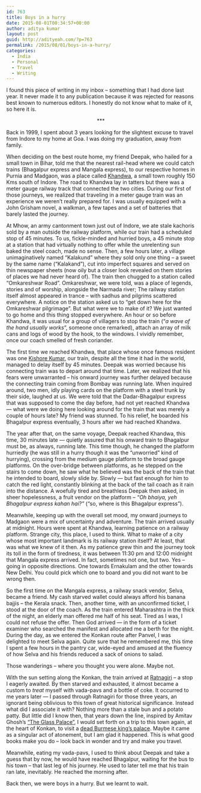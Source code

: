 ```yaml
---
id: 763
title: Boys in a hurry
date: 2015-08-01T00:34:57+00:00
author: aditya kumar
layout: post
guid: http://adityeah.com/?p=763
permalink: /2015/08/01/boys-in-a-hurry/
categories:
  - India
  - Personal
  - Travel
  - Writing
---
```

I found this piece of writing in my inbox &#8211; something that I had done last year. It never made it to any publication because it was rejected for reasons best known to numerous editors. I honestly do not know what to make of it, so here it is.

<div align="center">
  ***
</div>

Back in 1999, I spent about 3 years looking for the slightest excuse to travel from Indore to my home at Goa. I was doing my graduation, away from family. 

When deciding on the best route home, my friend Deepak, who hailed for a small town in Bihar, told me that the nearest rail-head where we could catch trains (Bhagalpur express and Mangala express), to our respective homes in Purnia and Madgaon, was a place called [Khandwa](https://en.wikipedia.org/wiki/Khandwa), a small town roughly 150 Kms south of Indore. The road to Khandwa lay in tatters but there was a meter gauge railway track that connected the two cities. During our first of those journeys, we realized that traveling in a meter gauge train was an experience we weren&#8217;t really prepared for. I was usually equipped with a John Grisham novel, a walkman, a few tapes and a set of batteries that barely lasted the journey. 

At Mhow, an army cantonment town just out of Indore, we ate stale kachoris sold by a man outside the railway platform, while our train had a scheduled stop of 45 minutes. To us, fickle-minded and hurried boys, a 45 minute stop at a station that had virtually nothing to offer while the unrelenting sun baked the steel coach, made no sense. Then, a few hours later, a village unimaginatively named &#8220;Kalakund&#8221; where they sold only one thing &#8211; a sweet by the same name (&#8220;Kalakand&#8221;), cut into imperfect squares and served on thin newspaper sheets (now oily but a closer look revealed on them stories of places we had never heard of). The train then chugged to a station called &#8220;Omkareshwar Road&#8221;. Omkareshwar, we were told, was a place of legends, stories and of worship, alongside the Narmada river; The railway station itself almost appeared in trance &#8211; with sadhus and pilgrims scattered everywhere. A notice on the station asked us to &#8220;get down here for the Omkareshwar pilgrimage&#8221;. But what were we to make of it? We just wanted to go home and this thing stopped everywhere. An hour or so before Khandwa, it was usual for a group of villagers to stop the train (&#8220;_a wave of the hand usually works_&#8220;, someone once remarked), attach an array of milk cans and logs of wood by the hook, to the windows. I vividly remember, once our coach smelled of fresh coriander. 

The first time we reached Khandwa, that place whose once famous resident was one [Kishore Kumar](https://en.wikipedia.org/wiki/Kishore_Kumar), our train, despite all the time it had in the world, managed to delay itself by 45 minutes. Deepak was worried because his connecting train was to depart around that time. Later, we realized that his fears were unwarranted &#8211; his onward journey was further delayed because the connecting train coming from Bombay was running late. When inquired around, two men, idly playing cards on the platform with a steel trunk by their side, laughed at us. We were told that the Dadar-Bhagalpur express that was supposed to come the day before, had not yet reached Khandwa &#8212; what were we doing here looking around for the train that was merely a couple of hours late? My friend was stunned. To his relief, he boarded his Bhagalpur express eventually, 3 hours after we had reached Khandwa.

The year after that, on the same voyage, Deepak reached Khandwa, this time, 30 minutes late &#8212; quietly assured that his onward train to Bhagalpur must be, as always, running late. This time though, he changed the platform hurriedly (he was still in a hurry though it was the &#8220;unworried&#8221; kind of hurrying), crossing from the medium gauge platform to the broad gauge platforms. On the over-bridge between platforms, as he stepped on the stairs to come down, he saw what he believed was the back of the train that he intended to board, slowly slide by. Slowly &#8212; but fast enough for him to catch the red light, constantly blinking at the back of the tail coach as it rain into the distance. A woefully tired and breathless Deepak then asked, in sheer hopelessness, a fruit vendor on the platform &#8211; _&#8220;Oh bhaiya, yeh Bhagalpur express kahan hai?&#8221;_ (&#8220;so, where is this Bhagalpur express&#8221;). 

Meanwhile, keeping up with the overall set mood, my onward journeys to Madgaon were a mix of uncertainty and adventure. The train arrived usually at midnight. Hours were spent at Khandwa, learning patience on a railway platform. Strange city, this place, I used to think. What to make of a city whose most important landmark is its railway station itself? At least, that was what we knew of it then. As my patience grew thin and the journey took its toll in the form of tiredness, it was between 11:30 pm and 12:00 midnight that Mangala express arrived. In fact, sometimes not one, but two. Yes &#8211; going in opposite directions. One towards Ernakulam and the other towards New Delhi. You could pick which one to board and you did not want to be wrong then. 

So the first time on the Mangala express, a railway snack vendor, Selva, became a friend. My cash starved wallet could always afford his banana bajjis &#8211; the Kerala snack. Then, another time, with an unconfirmed ticket, I stood at the door of the coach. As the train entered Maharashtra in the thick of the night, an elderly man offered me half of his seat. Tired as I was, I could not refuse the offer. Then God arrived &#8212; in the form of a ticket examiner who searched the manifest and allocated me a berth for the night. During the day, as we entered the Konkan route after Panvel, I was delighted to meet Selva again. Quite sure that he remembered me, this time I spent a few hours in the pantry car, wide-eyed and amused at the fluency of how Selva and his friends reduced a sack of onions to salad. 

Those wanderings &#8211; where you thought you were alone. Maybe not.

With the sun setting along the Konkan, the train arrived at [Ratnagiri](https://en.wikipedia.org/wiki/Ratnagiri) &#8211; a stop I eagerly awaited. By then starved and exhausted, it almost became a custom to _treat_ myself with vada-pavs and a bottle of coke. It occurred to me years later &#8212; I passed through Ratnagiri for those three years, an ignorant being oblivious to this town of great historical significance. Instead what did I associate it with? Nothing more than a stale bun and a potato patty. But little did I know then, that years down the line, inspired by Amitav Ghosh&#8217;s [&#8220;The Glass Palace&#8221;](https://en.wikipedia.org/wiki/The_Glass_Palace), I would set forth on a trip to this town again, at the heart of Konkan, to visit a [dead Burmese king&#8217;s palace](https://en.wikipedia.org/wiki/Thibaw_Min). Maybe it came as a singular act of atonement, but I am glad it happened. This is what good books make you do &#8211; look back in wonder and try and make you travel.

Meanwhile, eating my vada-pavs, I used to think about Deepak and take a guess that by now, he would have reached Bhagalpur, waiting for the bus to his town &#8211; that last leg of his journey. He used to later tell me that his train ran late, inevitably. He reached the morning after. 

Back then, we were boys in a hurry. But we learnt to wait.